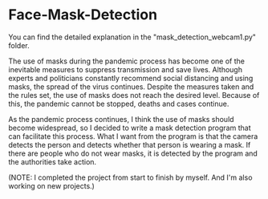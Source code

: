# Face-Mask-Detection

You can find the detailed explanation in the "mask_detection_webcam1.py" folder.


The use of masks during the pandemic process has become one of the inevitable measures to suppress
transmission and save lives. Although experts and politicians constantly recommend social distancing and
using masks, the spread of the virus continues. Despite the measures taken and the rules set, the use of
masks does not reach the desired level. Because of this, the pandemic cannot be stopped, deaths and cases
continue.

As the pandemic process continues, I think the use of masks should become widespread, so I decided to
write a mask detection program that can facilitate this process. What I want from the program is that the
camera detects the person and detects whether that person is wearing a mask. If there are people who do
not wear masks, it is detected by the program and the authorities take action.

(NOTE: I completed the project from start to finish by myself. And I'm also working on new projects.)
